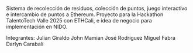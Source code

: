 Sistema de recolección de residuos, colección de puntos, juego interactivo e intercambio de puntos a Ethereum. Proyecto para la Hackathon TalentoTech Valle 2025 con ETHCali, e idea de negocio para implementación en NIDO.

Integrantes:
Julian Giraldo
John Mamian
José Rodriguez
Miguel Fabra
Darlyn Carabalí
